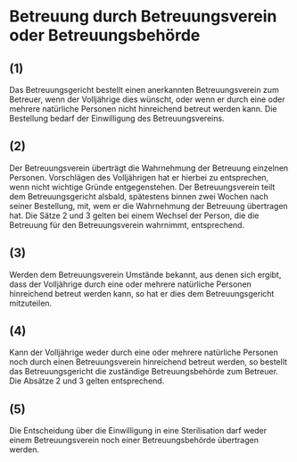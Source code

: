 # Betreuung durch Betreuungsverein oder Betreuungsbehörde



## (1)

 Das Betreuungsgericht bestellt einen anerkannten Betreuungsverein zum Betreuer, wenn der Volljährige dies wünscht, oder wenn er durch eine oder mehrere natürliche Personen nicht hinreichend betreut werden kann. Die Bestellung bedarf der Einwilligung des Betreuungsvereins.

## (2)

 Der Betreuungsverein überträgt die Wahrnehmung der Betreuung einzelnen Personen. Vorschlägen des Volljährigen hat er hierbei zu entsprechen, wenn nicht wichtige Gründe entgegenstehen. Der Betreuungsverein teilt dem Betreuungsgericht alsbald, spätestens binnen zwei Wochen nach seiner Bestellung, mit, wem er die Wahrnehmung der Betreuung übertragen hat. Die Sätze 2 und 3 gelten bei einem Wechsel der Person, die die Betreuung für den Betreuungsverein wahrnimmt, entsprechend.

## (3)

 Werden dem Betreuungsverein Umstände bekannt, aus denen sich ergibt, dass der Volljährige durch eine oder mehrere natürliche Personen hinreichend betreut werden kann, so hat er dies dem Betreuungsgericht mitzuteilen.

## (4)

 Kann der Volljährige weder durch eine oder mehrere natürliche Personen noch durch einen Betreuungsverein hinreichend betreut werden, so bestellt das Betreuungsgericht die zuständige Betreuungsbehörde zum Betreuer. Die Absätze 2 und 3 gelten entsprechend.

## (5)

 Die Entscheidung über die Einwilligung in eine Sterilisation darf weder einem Betreuungsverein noch einer Betreuungsbehörde übertragen werden. 

